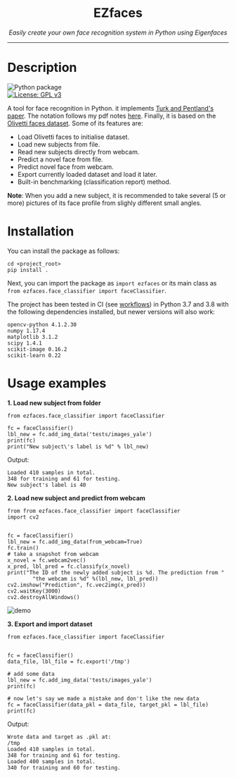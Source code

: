 <h1 align="center">EZfaces</h1>
<p align="center"><i>Easily create your own face recognition system in Python using Eigenfaces</i></p>
<hr><p align="center">

# Description
![Python package](https://github.com/0xLeo/EZfaces/workflows/Python%20package/badge.svg)  
[![License: GPL v3](https://img.shields.io/badge/License-GPLv3-blue.svg)](https://www.gnu.org/licenses/gpl-3.0)  

A tool for face recognition in Python. it implements [Turk and Pentland's paper](https://sites.cs.ucsb.edu/~mturk/Papers/mturk-CVPR91.pdf). The notation follows my pdf notes [here](https://github.com/0xLeo/journal/tree/master/computer-vision/pca_eigenfaces/pdf). Finally, it is based on the [Olivetti faces dataset](https://scikit-learn.org/stable/modules/generated/sklearn.datasets.fetch_olivetti_faces.html). Some of its features are:
* Load Olivetti faces to initialise dataset.
* Load new subjects from file.
* Read new subjects directly from webcam.
* Predict a novel face from file.
* Predict novel face from webcam.
* Export currently loaded dataset and load it later.
* Built-in benchmarking (classification report) method.  

**Note**: When you add a new subject, it is recommended to take several (5 or more) pictures of its face profile from slighly different small angles. 


# Installation
You can install the package as follows:
```
cd <project_root>
pip install .
```
Next, you can import the package as `import ezfaces` or its main class as `from ezfaces.face_classifier import faceClassifier`.  


The project has been tested in CI (see [workflows](https://github.com/0xLeo/EZfaces/tree/master/.github/workflows)) in Python 3.7 and 3.8 with the following dependencies installed, but newer versions will also work:
```
opencv-python 4.1.2.30
numpy 1.17.4
matplotlib 3.1.2
scipy 1.4.1
scikit-image 0.16.2
scikit-learn 0.22
```


# Usage examples
**1. Load new subject from folder**
```
from ezfaces.face_classifier import faceClassifier

fc = faceClassifier()
lbl_new = fc.add_img_data('tests/images_yale')
print(fc)
print("New subject\'s label is %d" % lbl_new)
```
Output:
```
Loaded 410 samples in total.
348 for training and 61 for testing.
New subject's label is 40
```

**2. Load new subject and predict from webcam**
```
from from ezfaces.face_classifier import faceClassifier
import cv2


fc = faceClassifier()
lbl_new = fc.add_img_data(from_webcam=True)
fc.train()
# take a snapshot from webcam
x_novel = fc.webcam2vec()
x_pred, lbl_pred = fc.classify(x_novel)
print("The ID of the newly added subject is %d. The prediction from "
        "the webcam is %d" %(lbl_new, lbl_pred))
cv2.imshow("Prediction", fc.vec2img(x_pred))
cv2.waitKey(3000)
cv2.destroyAllWindows()
```

![demo](https://raw.githubusercontent.com/0xLeo/EZfaces/master/assets/demo_webcam.gif)

**3. Export and import dataset**
```
from ezfaces.face_classifier import faceClassifier


fc = faceClassifier()
data_file, lbl_file = fc.export('/tmp')

# add some data
lbl_new = fc.add_img_data('tests/images_yale')
print(fc)

# now let's say we made a mistake and don't like the new data
fc = faceClassifier(data_pkl = data_file, target_pkl = lbl_file)
print(fc)
```
Output:
```
Wrote data and target as .pkl at:
/tmp
Loaded 410 samples in total.
348 for training and 61 for testing.
Loaded 400 samples in total.
340 for training and 60 for testing.
```
